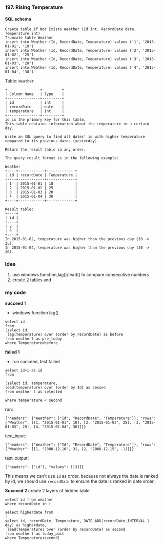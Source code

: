 ### 197. Rising Temperature

#### SQL schema
```mysql
Create table If Not Exists Weather (Id int, RecordDate date, Temperature int)
Truncate table Weather
insert into Weather (Id, RecordDate, Temperature) values ('1', '2015-01-01', '10')
insert into Weather (Id, RecordDate, Temperature) values ('2', '2015-01-02', '25')
insert into Weather (Id, RecordDate, Temperature) values ('3', '2015-01-03', '20')
insert into Weather (Id, RecordDate, Temperature) values ('4', '2015-01-04', '30')
```

Table: `Weather`
```
+---------------+---------+
| Column Name   | Type    |
+---------------+---------+
| id            | int     |
| recordDate    | date    |
| temperature   | int     |
+---------------+---------+
id is the primary key for this table.
This table contains information about the temperature in a certain day.
 
Write an SQL query to find all dates' id with higher temperature compared to its previous dates (yesterday).

Return the result table in any order.

The query result format is in the following example:

Weather
+----+------------+-------------+
| id | recordDate | Temperature |
+----+------------+-------------+
| 1  | 2015-01-01 | 10          |
| 2  | 2015-01-02 | 25          |
| 3  | 2015-01-03 | 20          |
| 4  | 2015-01-04 | 30          |
+----+------------+-------------+

Result table:
+----+
| id |
+----+
| 2  |
| 4  |
+----+
In 2015-01-02, temperature was higher than the previous day (10 -> 25).
In 2015-01-04, temperature was higher than the previous day (30 -> 20).
```

### Idea
1. use windows function,lag()/lead() to compare consecutive numbers
2.  create 2 tables and 

### my code
**succeed 1**
* windows function lag()
```mysql
select id 
from 
(select id,
 lag(Temperature) over (order by recordDate) as before
from weather) as pre_today
where Temperature>before
```
**failed 1**
* run succeed, test failed
```mysql
select id+1 as id
from 

(select id, temperature,
lead(temperature) over (order by Id) as second
from weather ) as selected

where temperature < second 
```
run: 
```mysql
{"headers": {"Weather": ["Id", "RecordDate", "Temperature"]}, "rows": {"Weather": [[1, "2015-01-01", 10], [2, "2015-01-02", 25], [3, "2015-01-03", 20], [4, "2015-01-04", 30]]}}
```
test_input:
```mysql
{"headers": {"Weather": ["Id", "RecordDate", "Temperature"]}, "rows": {"Weather": [[1, "2000-12-16", 3], [2, "2000-12-15", -1]]}}
```
test_output:
```mysql
{"headers": ["id"], "values": [[3]]}
```

This means we can't use `id` as order, because not always the date is ranked by id, we should use `recordDate` to ensure the date is ranked in date order.

**Succeed 2**
create 2 layers of hidden table
```mysql
select id from weather 
where recordDate in (

select higherdate from 
(
select id, recordDate, Temperature, DATE_ADD(recordDate,INTERVAL 1 day) as higherdate,
 lead(Temperature) over (order by recordDate) as second
from weather) as today_post
where Temperature<second)
```



